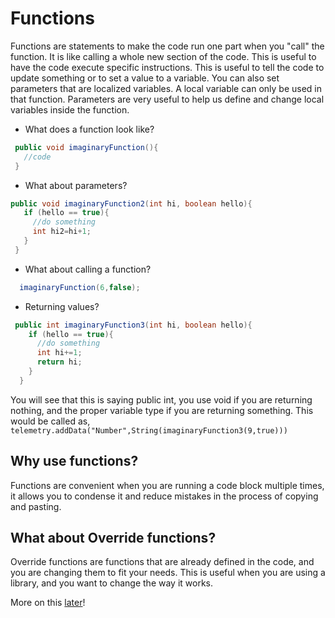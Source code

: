 # Functions

Functions are statements to make the code run one part when you "call" the function. It is like calling a whole new section of the code. This is useful to have the code execute specific instructions. This is useful to tell the code to update something or to set a value to a variable. You can also set parameters that are localized variables. A local variable can only be used in that function. Parameters are very useful to help us define and change local variables inside the function.

* What does a function look like?

```java
 public void imaginaryFunction(){
   //code
 }
```

* What about parameters?

```java
public void imaginaryFunction2(int hi, boolean hello){
   if (hello == true){
     //do something
     int hi2=hi+1;
   }
 }
```

* What about calling a function?

```java
  imaginaryFunction(6,false);
```

* Returning values?

```java
 public int imaginaryFunction3(int hi, boolean hello){
    if (hello == true){
      //do something
      int hi+=1;
      return hi;
    }
  }
```

You will see that this is saying public int, you use void if you are returning nothing, and the proper variable type if you are returning something. This would be called as, `telemetry.addData("Number",String(imaginaryFunction3(9,true)))`

## Why use functions?

Functions are convenient when you are running a code block multiple times, it allows you to condense it and reduce mistakes in the process of copying and pasting.

## What about Override functions?

Override functions are functions that are already defined in the code, and you are changing them to fit your needs. This is useful when you are using a library, and you want to change the way it works.

More on this [later](Classes.md)!